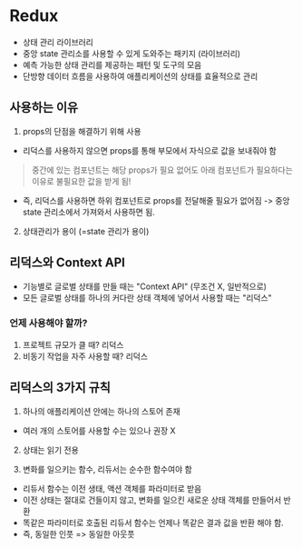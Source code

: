 # Redux
- 상태 관리 라이브러리
- 중앙 state 관리소를 사용할 수 있게 도와주는 패키지 (라이브러리)
- 예측 가능한 상태 관리를 제공하는 패턴 및 도구의 모음
- 단방향 데이터 흐름을 사용하여 애플리케이션의 상태를 효율적으로 관리


## 사용하는 이유
1. props의 단점을 해결하기 위해 사용
- 리덕스를 사용하지 않으면 props를 통해 부모에서 자식으로 값을 보내줘야 함
> 중간에 있는 컴포넌트는 해당 props가 필요 없어도 아래 컴포넌트가 필요하다는 이유로 불필요한 값을 받게 됨!
- 즉, 리덕스를 사용하면 하위 컴포넌트로 props를 전달해줄 필요가 없어짐 -> 중앙 state 관리소에서 가져와서 사용하면 됨.

2. 상태관리가 용이 (=state 관리가 용이)


## 리덕스와 Context API
- 기능별로 글로벌 상태를 만들 때는 "Context API" (무조건 X, 일반적으로)
- 모든 글로벌 상태를 하나의 커다란 상태 객체에 넣어서 사용할 때는 "리덕스"

### 언제 사용해야 할까?
1. 프로젝트 규모가 클 때? 리덕스
2. 비동기 작업을 자주 사용할 때? 리덕스


## 리덕스의 3가지 규칙
1. 하나의 애플리케이션 안에는 하나의 스토어 존재
- 여러 개의 스토어를 사용할 수는 있으나 권장 X

2. 상태는 읽기 전용

3. 변화를 일으키는 함수, 리듀서는 순수한 함수여야 함
- 리듀서 함수는 이전 생태, 액션 객체를 파라미터로 받음
- 이전 상태는 절대로 건들이지 않고, 변화를 일으킨 새로운 상태 객체를 만들어서 반환
- 똑같은 파라미터로 호출된 리듀서 함수는 언제나 똑같은 결과 값을 반환 해야 함.
- 즉, 동일한 인풋 => 동일한 아웃풋